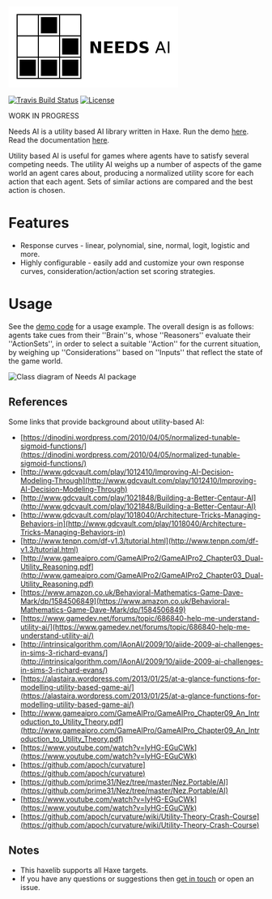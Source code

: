 [![Project logo](https://github.com/Tw1ddle/needs-ai-lib/blob/master/screenshots/logo.png?raw=true "Needs AI library project logo")](https://github.com/Tw1ddle/needs-ai-lib/)

[![Travis Build Status](https://img.shields.io/travis/Tw1ddle/needs-ai-lib.svg?style=flat-square)](https://travis-ci.org/Tw1ddle/needs-ai-lib)
[![License](http://img.shields.io/:license-mit-blue.svg?style=flat-square)](https://github.com/Tw1ddle/needs-ai-lib/blob/master/LICENSE)

WORK IN PROGRESS

Needs AI is a utility based AI library written in Haxe. Run the demo [here](https://tw1ddle.github.io/needs-ai/index.html). Read the documentation [here](http://tw1ddle.github.io/needs-ai-lib/index.html).

Utility based AI is useful for games where agents have to satisfy several competing needs. The utility AI weighs up a number of aspects of the game world an agent cares about,
producing a normalized utility score for each action that each agent. Sets of similar actions are compared and the best action is chosen.

# Features
 * Response curves - linear, polynomial, sine, normal, logit, logistic and more.
 * Highly configurable - easily add and customize your own response curves, consideration/action/action set scoring strategies.

# Usage
See the [demo code](https://github.com/Tw1ddle/needs-ai) for a usage example. The overall design is as follows: agents take cues from their ''Brain''s, whose ''Reasoners''
evaluate their ''ActionSets'', in order to select a suitable ''Action'' for the current situation, by weighing up ''Considerations'' based on ''Inputs'' that reflect the state of the game world.

![Class diagram of Needs AI package](https://tw1ddle.github.io/needs-ai-lib/uml/needs.ai.png)

## References
Some links that provide background about utility-based AI:

* [https://dinodini.wordpress.com/2010/04/05/normalized-tunable-sigmoid-functions/](https://dinodini.wordpress.com/2010/04/05/normalized-tunable-sigmoid-functions/)
* [http://www.gdcvault.com/play/1012410/Improving-AI-Decision-Modeling-Through](http://www.gdcvault.com/play/1012410/Improving-AI-Decision-Modeling-Through)
* [http://www.gdcvault.com/play/1021848/Building-a-Better-Centaur-AI](http://www.gdcvault.com/play/1021848/Building-a-Better-Centaur-AI)
* [http://www.gdcvault.com/play/1018040/Architecture-Tricks-Managing-Behaviors-in](http://www.gdcvault.com/play/1018040/Architecture-Tricks-Managing-Behaviors-in)
* [http://www.tenpn.com/df-v1.3/tutorial.html](http://www.tenpn.com/df-v1.3/tutorial.html)
* [http://www.gameaipro.com/GameAIPro2/GameAIPro2_Chapter03_Dual-Utility_Reasoning.pdf](http://www.gameaipro.com/GameAIPro2/GameAIPro2_Chapter03_Dual-Utility_Reasoning.pdf)
* [https://www.amazon.co.uk/Behavioral-Mathematics-Game-Dave-Mark/dp/1584506849](https://www.amazon.co.uk/Behavioral-Mathematics-Game-Dave-Mark/dp/1584506849)
* [https://www.gamedev.net/forums/topic/686840-help-me-understand-utility-ai/](https://www.gamedev.net/forums/topic/686840-help-me-understand-utility-ai/)
* [http://intrinsicalgorithm.com/IAonAI/2009/10/aiide-2009-ai-challenges-in-sims-3-richard-evans/](http://intrinsicalgorithm.com/IAonAI/2009/10/aiide-2009-ai-challenges-in-sims-3-richard-evans/)
* [https://alastaira.wordpress.com/2013/01/25/at-a-glance-functions-for-modelling-utility-based-game-ai/](https://alastaira.wordpress.com/2013/01/25/at-a-glance-functions-for-modelling-utility-based-game-ai/)
* [http://www.gameaipro.com/GameAIPro/GameAIPro_Chapter09_An_Introduction_to_Utility_Theory.pdf](http://www.gameaipro.com/GameAIPro/GameAIPro_Chapter09_An_Introduction_to_Utility_Theory.pdf)
* [https://www.youtube.com/watch?v=IyHG-EGuCWk](https://www.youtube.com/watch?v=IyHG-EGuCWk)
* [https://github.com/apoch/curvature](https://github.com/apoch/curvature)
* [https://github.com/prime31/Nez/tree/master/Nez.Portable/AI](https://github.com/prime31/Nez/tree/master/Nez.Portable/AI)
* [https://www.youtube.com/watch?v=IyHG-EGuCWk](https://www.youtube.com/watch?v=IyHG-EGuCWk)
* [https://github.com/apoch/curvature/wiki/Utility-Theory-Crash-Course](https://github.com/apoch/curvature/wiki/Utility-Theory-Crash-Course)


## Notes
* This haxelib supports all Haxe targets.
* If you have any questions or suggestions then [get in touch](https://twitter.com/Sam_Twidale) or open an issue.